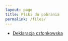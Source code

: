 ```yaml
---
layout: page
title: Pliki do pobrania
permalink: /files/
---
```

* [Deklaracja członkowska](https://docs.google.com/document/d/1vwcrGthaIo1qfWem15h8iu9MtW6yxBNYaTU1T0_Fqnw/edit?usp=sharing)


